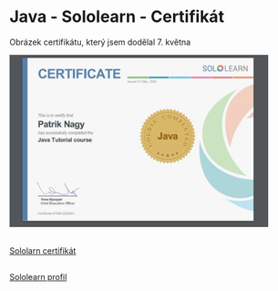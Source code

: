  # Java - Sololearn - Certifikát
 
 Obrázek certifikátu, který jsem dodělal 7. května
 
<img src="1.jpg" width="90%">



## 
[Sololarn certifikát](https://www.sololearn.com/Certificate/1068-2293461/pdf/)
##
[Sololearn profil](https://www.sololearn.com/Profile/2293461)
